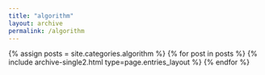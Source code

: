 ```yaml
---
title: "algorithm"
layout: archive
permalink: /algorithm
---
```



{% assign posts = site.categories.algorithm %}
{% for post in posts %} {% include archive-single2.html type=page.entries_layout %} {% endfor %}
